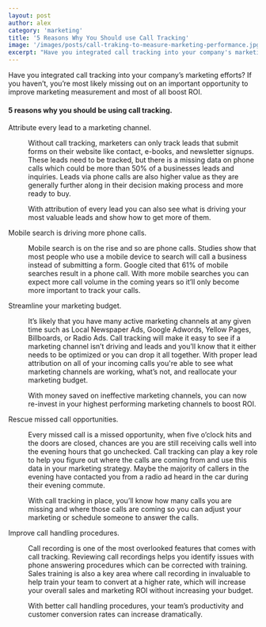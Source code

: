 ```yaml
---
layout: post
author: alex
category: 'marketing'
title: '5 Reasons Why You Should use Call Tracking'
image: '/images/posts/call-traking-to-measure-marketing-performance.jpg'
excerpt: "Have you integrated call tracking into your company's marketing efforts? If you haven't, you’re most likely missing out on an important opportunity to improve marketing measurement and most of all boost ROI."
---
```


Have you integrated call tracking into your company’s marketing efforts? If you haven’t, you’re most likely missing out on an important opportunity to improve marketing measurement and most of all boost ROI.

#### 5 reasons why you should be using call tracking.

<dl>
	<dt>Attribute every lead to a marketing channel.</dt>
	<dd>
		<p>Without call tracking, marketers can only track leads that submit forms on their website like contact, e-books, and newsletter signups. These leads need to be tracked, but there is a missing data on phone calls which could be more than 50% of a businesses leads and inquiries. Leads via phone calls are also higher value as they are generally further along in their decision making process and more ready to buy.</p>
		<p>With attribution of every lead you can also see what is driving your most valuable leads and show how to get more of them.</p>
	</dd>
	<dt>Mobile search is driving more phone calls.</dt>
	<dd>
		<p>Mobile search is on the rise and so are phone calls. Studies show that most people who use a mobile device to search will call a business instead of submitting a form. Google cited that 61% of mobile searches result in a phone call. With more mobile searches you can expect more call volume in the coming years so it’ll only become more important to track your calls. </p>
	</dd>
	<dt>Streamline your marketing budget.</dt>
	<dd>
		<p>It’s likely that you have many active marketing channels at any given time such as Local Newspaper Ads, Google Adwords, Yellow Pages, Billboards, or Radio Ads. Call tracking will make it easy to see if a marketing channel isn’t driving and leads and you’ll know that it either needs to be optimized or you can drop it all together. With proper lead attribution on all of your incoming calls you're able to see what marketing channels are working, what’s not, and reallocate your marketing budget.</p>
		<p>With money saved on ineffective marketing channels, you can now re-invest in your highest performing marketing channels to boost ROI.</p>
	</dd>
	<dt>Rescue missed call opportunities.</dt>
	<dd>
		<p>Every missed call is a missed opportunity, when five o’clock hits and the doors are closed, chances are you are still receiving calls well into the evening hours that go unchecked. Call tracking can play a key role to help you figure out where the calls are coming from and use this data in your marketing strategy. Maybe the majority of callers in the evening have contacted you from a radio ad heard in the car during their evening commute.</p>
		<p>With call tracking in place, you’ll know how many calls you are missing and where those calls are coming so you can adjust your marketing or schedule someone to answer the calls.</p>
	</dd>
	<dt>Improve call handling procedures.</dt>
	<dd>
		<p>Call recording is one of the most overlooked features that comes with call tracking. Reviewing call recordings helps you identify issues with phone answering procedures which can be corrected with training. Sales training is also a key area where call recording in invaluable to help train your team to convert at a higher rate, which will increase your overall sales and marketing ROI without increasing your budget.</p>
		<p>With better call handling procedures, your team’s productivity and customer conversion rates can increase dramatically.</p>
	</dd>
</dl>

